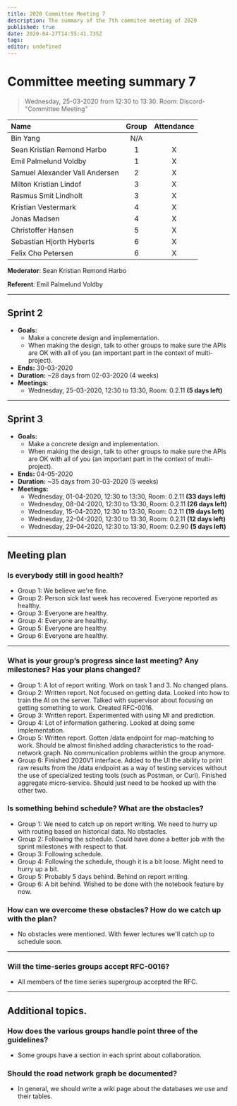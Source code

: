 ```yaml
---
title: 2020 Committee Meeting 7
description: The summary of the 7th commitee meeting of 2020
published: true
date: 2020-04-27T14:55:41.735Z
tags: 
editor: undefined
---
```


# Committee meeting summary 7

> Wednesday, 25-03-2020 from 12:30 to 13:30. Room: Discord-"Committee Meeting"

| Name                            | Group | Attendance |
| :------------------------------ | :---: | :--------: |
| Bin Yang                        |  N/A  |            |
| Sean Kristian Remond Harbo      |   1   |       X     |
| Emil Palmelund Voldby           |   1   |     X       |
| Samuel Alexander Vall  Andersen |   2   | X |
| Milton Kristian Lindof          |   3   |       X     |
| Rasmus Smit Lindholt            |   3   |     X       |
| Kristian Vestermark             |   4   |    X        |
| Jonas Madsen                    |   4   |   X         |
| Christoffer Hansen              |   5   |    X        |
| Sebastian Hjorth Hyberts        |   6   |  X         |
| Felix Cho Petersen              |     6 |        X         |


**Moderator**: 
Sean Kristian Remond Harbo

**Referent**: 
Emil Palmelund Voldby

****

## Sprint 2

- **Goals:**
  * Make a concrete design and implementation.
  * When making the design, talk to other groups to make sure the APIs are OK with all of you (an important part in the context of multi-project).
- **Ends:** 30-03-2020
- **Duration:** ~28 days from 02-03-2020 (4 weeks)
- **Meetings:**
  * Wednesday, 25-03-2020, 12:30 to 13:30, Room: 0.2.11 **(5 days left)**

****

## Sprint 3

- **Goals:**
  * Make a concrete design and implementation.
  * When making the design, talk to other groups to make sure the APIs are OK with all of you (an important part in the context of multi-project).
- **Ends:** 04-05-2020
- **Duration:** ~35 days from 30-03-2020 (5 weeks)
- **Meetings:**
  * Wednesday, 01-04-2020, 12:30 to 13:30, Room: 0.2.11 **(33 days left)**
  * Wednesday, 08-04-2020, 12:30 to 13:30, Room: 0.2.11 **(26 days left)**
  * Wednesday, 15-04-2020, 12:30 to 13:30, Room: 0.2.11 **(19 days left)**
  * Wednesday, 22-04-2020, 12:30 to 13:30, Room: 0.2.11 **(12 days left)**
  * Wednesday, 29-04-2020, 12:30 to 13:30, Room: 0.2.90 **(5 days left)**

****

## Meeting plan

### Is everybody still in good health? ###

- Group 1: We believe we're fine.
- Group 2: Person sick last week has recovered. Everyone reported as healthy.
- Group 3: Everyone are healthy.
- Group 4: Everyone are healthy.
- Group 5: Everyone are healthy.
- Group 6: Everyone are healthy.

****

### What is your group’s progress since last meeting? Any milestones? Has your plans changed? ###

- Group 1: A lot of report writing. Work on task 1 and 3. No changed plans.
- Group 2: Written report. Not focused on getting data. Looked into how to train the AI on the server. Talked with supervisor about focusing on getting something to work. Created RFC-0016.
- Group 3: Written report. Experimented with using MI and prediction. 
- Group 4: Lot of information gathering. Looked at doing some implementation.
- Group 5: Written report. Gotten /data endpoint for map-matching to work. Should be almost finished adding characteristics to the road-network graph. No communication problems within the group anymore.
- Group 6: Finished 2020V1 interface. Added to the UI the ability to print raw results from the /data endpoint as a way of testing services without the use of specialized testing tools (such as Postman, or Curl). Finished aggregate micro-service. Should just need to be hooked up with the other two.

### Is something behind schedule? What are the obstacles?

- Group 1: We need to catch up on report writing. We need to hurry up with routing based on historical data. No obstacles.
- Group 2: Following the schedule. Could have done a better job with the sprint milestones with respect to that.
- Group 3: Following schedule.
- Group 4: Following the schedule, though it is a bit loose. Might need to hurry up a bit.
- Group 5: Probably 5 days behind. Behind on report writing.
- Group 6: A bit behind. Wished to be done with the notebook feature by now.

### How can we overcome these obstacles? How do we catch up with the plan?

- No obstacles were mentioned. With fewer lectures we'll catch up to schedule soon.

****

### Will the time-series groups accept RFC-0016?

- All members of the time series supergroup accepted the RFC.

****

## Additional topics.

### How does the various groups handle point three of the guidelines?

- Some groups have a section in each sprint about collaboration.

### Should the road network graph be documented?
 - In general, we should write a wiki page about the databases we use and their tables.